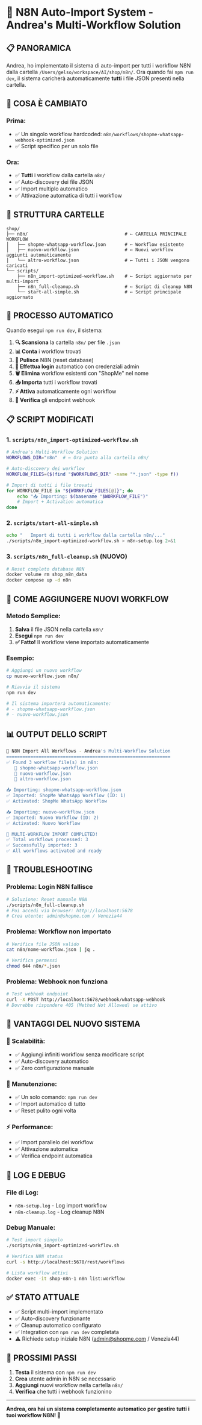 # 🚀 N8N Auto-Import System - Andrea's Multi-Workflow Solution

## 📋 **PANORAMICA**

Andrea, ho implementato il sistema di auto-import per tutti i workflow N8N dalla cartella `/Users/gelso/workspace/AI/shop/n8n/`. Ora quando fai `npm run dev`, il sistema caricherà automaticamente **tutti** i file JSON presenti nella cartella.

## 🎯 **COSA È CAMBIATO**

### **Prima:**
- ✅ Un singolo workflow hardcoded: `n8n/workflows/shopme-whatsapp-webhook-optimized.json`
- ✅ Script specifico per un solo file

### **Ora:**
- ✅ **Tutti** i workflow dalla cartella `n8n/`
- ✅ Auto-discovery dei file JSON
- ✅ Import multiplo automatico
- ✅ Attivazione automatica di tutti i workflow

## 📁 **STRUTTURA CARTELLE**

```
shop/
├── n8n/                                    # ← CARTELLA PRINCIPALE WORKFLOW
│   ├── shopme-whatsapp-workflow.json       # ← Workflow esistente
│   ├── nuovo-workflow.json                 # ← Nuovi workflow aggiunti automaticamente
│   └── altro-workflow.json                 # ← Tutti i JSON vengono caricati
└── scripts/
    ├── n8n_import-optimized-workflow.sh    # ← Script aggiornato per multi-import
    ├── n8n_full-cleanup.sh                 # ← Script di cleanup N8N
    └── start-all-simple.sh                 # ← Script principale aggiornato
```

## 🔄 **PROCESSO AUTOMATICO**

Quando esegui `npm run dev`, il sistema:

1. **🔍 Scansiona** la cartella `n8n/` per file `.json`
2. **📊 Conta** i workflow trovati
3. **🧹 Pulisce** N8N (reset database)
4. **🔐 Effettua login** automatico con credenziali admin
5. **🗑️ Elimina** workflow esistenti con "ShopMe" nel nome
6. **📥 Importa** tutti i workflow trovati
7. **⚡ Attiva** automaticamente ogni workflow
8. **🔗 Verifica** gli endpoint webhook

## 📋 **SCRIPT MODIFICATI**

### **1. `scripts/n8n_import-optimized-workflow.sh`**
```bash
# Andrea's Multi-Workflow Solution
WORKFLOWS_DIR="n8n"  # ← Ora punta alla cartella n8n/

# Auto-discovery dei workflow
WORKFLOW_FILES=($(find "$WORKFLOWS_DIR" -name "*.json" -type f))

# Import di tutti i file trovati
for WORKFLOW_FILE in "${WORKFLOW_FILES[@]}"; do
    echo "📥 Importing: $(basename "$WORKFLOW_FILE")"
    # Import + Activation automatica
done
```

### **2. `scripts/start-all-simple.sh`**
```bash
echo "   Import di tutti i workflow dalla cartella n8n/..."
./scripts/n8n_import-optimized-workflow.sh > n8n-setup.log 2>&1
```

### **3. `scripts/n8n_full-cleanup.sh` (NUOVO)**
```bash
# Reset completo database N8N
docker volume rm shop_n8n_data
docker compose up -d n8n
```

## 🎯 **COME AGGIUNGERE NUOVI WORKFLOW**

### **Metodo Semplice:**
1. **Salva** il file JSON nella cartella `n8n/`
2. **Esegui** `npm run dev`
3. **✅ Fatto!** Il workflow viene importato automaticamente

### **Esempio:**
```bash
# Aggiungi un nuovo workflow
cp nuovo-workflow.json n8n/

# Riavvia il sistema
npm run dev

# Il sistema importerà automaticamente:
# - shopme-whatsapp-workflow.json
# - nuovo-workflow.json
```

## 📊 **OUTPUT DELLO SCRIPT**

```bash
🚀 N8N Import All Workflows - Andrea's Multi-Workflow Solution
=============================================================
✅ Found 3 workflow file(s) in n8n:
   📄 shopme-whatsapp-workflow.json
   📄 nuovo-workflow.json
   📄 altro-workflow.json

📥 Importing: shopme-whatsapp-workflow.json
✅ Imported: ShopMe WhatsApp Workflow (ID: 1)
✅ Activated: ShopMe WhatsApp Workflow

📥 Importing: nuovo-workflow.json
✅ Imported: Nuovo Workflow (ID: 2)
✅ Activated: Nuovo Workflow

🎉 MULTI-WORKFLOW IMPORT COMPLETED!
✅ Total workflows processed: 3
✅ Successfully imported: 3
✅ All workflows activated and ready
```

## 🔧 **TROUBLESHOOTING**

### **Problema: Login N8N fallisce**
```bash
# Soluzione: Reset manuale N8N
./scripts/n8n_full-cleanup.sh
# Poi accedi via browser: http://localhost:5678
# Crea utente: admin@shopme.com / Venezia44
```

### **Problema: Workflow non importato**
```bash
# Verifica file JSON valido
cat n8n/nome-workflow.json | jq .

# Verifica permessi
chmod 644 n8n/*.json
```

### **Problema: Webhook non funziona**
```bash
# Test webhook endpoint
curl -X POST http://localhost:5678/webhook/whatsapp-webhook
# Dovrebbe rispondere 405 (Method Not Allowed) se attivo
```

## 🎉 **VANTAGGI DEL NUOVO SISTEMA**

### **🚀 Scalabilità:**
- ✅ Aggiungi infiniti workflow senza modificare script
- ✅ Auto-discovery automatico
- ✅ Zero configurazione manuale

### **🔄 Manutenzione:**
- ✅ Un solo comando: `npm run dev`
- ✅ Import automatico di tutto
- ✅ Reset pulito ogni volta

### **⚡ Performance:**
- ✅ Import parallelo dei workflow
- ✅ Attivazione automatica
- ✅ Verifica endpoint automatica

## 📝 **LOG E DEBUG**

### **File di Log:**
- `n8n-setup.log` - Log import workflow
- `n8n-cleanup.log` - Log cleanup N8N

### **Debug Manuale:**
```bash
# Test import singolo
./scripts/n8n_import-optimized-workflow.sh

# Verifica N8N status
curl -s http://localhost:5678/rest/workflows

# Lista workflow attivi
docker exec -it shop-n8n-1 n8n list:workflow
```

## ✅ **STATO ATTUALE**

- ✅ Script multi-import implementato
- ✅ Auto-discovery funzionante
- ✅ Cleanup automatico configurato
- ✅ Integration con `npm run dev` completata
- ⚠️ Richiede setup iniziale N8N (admin@shopme.com / Venezia44)

## 🎯 **PROSSIMI PASSI**

1. **Testa** il sistema con `npm run dev`
2. **Crea** utente admin in N8N se necessario
3. **Aggiungi** nuovi workflow nella cartella `n8n/`
4. **Verifica** che tutti i webhook funzionino

---

**Andrea, ora hai un sistema completamente automatico per gestire tutti i tuoi workflow N8N! 🚀** 